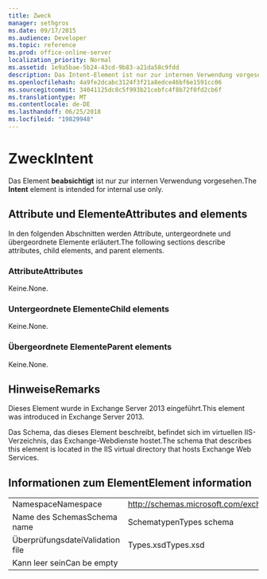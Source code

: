 ```yaml
---
title: Zweck
manager: sethgros
ms.date: 09/17/2015
ms.audience: Developer
ms.topic: reference
ms.prod: office-online-server
localization_priority: Normal
ms.assetid: 1e9a5bae-5b24-43cd-9b83-a21da58c9fdd
description: Das Intent-Element ist nur zur internen Verwendung vorgesehen.
ms.openlocfilehash: 4a9fe2dcabc3124f3f21a8edce46bf6e1591cc06
ms.sourcegitcommit: 34041125dc8c5f993b21cebfc4f8b72f0fd2cb6f
ms.translationtype: MT
ms.contentlocale: de-DE
ms.lasthandoff: 06/25/2018
ms.locfileid: "19829948"
---
```

# <a name="intent"></a><span data-ttu-id="865de-103">Zweck</span><span class="sxs-lookup"><span data-stu-id="865de-103">Intent</span></span>

<span data-ttu-id="865de-104">Das Element **beabsichtigt** ist nur zur internen Verwendung vorgesehen.</span><span class="sxs-lookup"><span data-stu-id="865de-104">The **Intent** element is intended for internal use only.</span></span> 

## <a name="attributes-and-elements"></a><span data-ttu-id="865de-105">Attribute und Elemente</span><span class="sxs-lookup"><span data-stu-id="865de-105">Attributes and elements</span></span>

<span data-ttu-id="865de-106">In den folgenden Abschnitten werden Attribute, untergeordnete und übergeordnete Elemente erläutert.</span><span class="sxs-lookup"><span data-stu-id="865de-106">The following sections describe attributes, child elements, and parent elements.</span></span>
  
### <a name="attributes"></a><span data-ttu-id="865de-107">Attribute</span><span class="sxs-lookup"><span data-stu-id="865de-107">Attributes</span></span>

<span data-ttu-id="865de-108">Keine.</span><span class="sxs-lookup"><span data-stu-id="865de-108">None.</span></span>
  
### <a name="child-elements"></a><span data-ttu-id="865de-109">Untergeordnete Elemente</span><span class="sxs-lookup"><span data-stu-id="865de-109">Child elements</span></span>

<span data-ttu-id="865de-110">Keine.</span><span class="sxs-lookup"><span data-stu-id="865de-110">None.</span></span>
  
### <a name="parent-elements"></a><span data-ttu-id="865de-111">Übergeordnete Elemente</span><span class="sxs-lookup"><span data-stu-id="865de-111">Parent elements</span></span>

<span data-ttu-id="865de-112">Keine.</span><span class="sxs-lookup"><span data-stu-id="865de-112">None.</span></span>
  
## <a name="remarks"></a><span data-ttu-id="865de-113">Hinweise</span><span class="sxs-lookup"><span data-stu-id="865de-113">Remarks</span></span>

<span data-ttu-id="865de-114">Dieses Element wurde in Exchange Server 2013 eingeführt.</span><span class="sxs-lookup"><span data-stu-id="865de-114">This element was introduced in Exchange Server 2013.</span></span>
  
<span data-ttu-id="865de-115">Das Schema, das dieses Element beschreibt, befindet sich im virtuellen IIS-Verzeichnis, das Exchange-Webdienste hostet.</span><span class="sxs-lookup"><span data-stu-id="865de-115">The schema that describes this element is located in the IIS virtual directory that hosts Exchange Web Services.</span></span>
  
## <a name="element-information"></a><span data-ttu-id="865de-116">Informationen zum Element</span><span class="sxs-lookup"><span data-stu-id="865de-116">Element information</span></span>

|||
|:-----|:-----|
|<span data-ttu-id="865de-117">Namespace</span><span class="sxs-lookup"><span data-stu-id="865de-117">Namespace</span></span>  <br/> |http://schemas.microsoft.com/exchange/services/2006/types  <br/> |
|<span data-ttu-id="865de-118">Name des Schemas</span><span class="sxs-lookup"><span data-stu-id="865de-118">Schema name</span></span>  <br/> |<span data-ttu-id="865de-119">Schematypen</span><span class="sxs-lookup"><span data-stu-id="865de-119">Types schema</span></span>  <br/> |
|<span data-ttu-id="865de-120">Überprüfungsdatei</span><span class="sxs-lookup"><span data-stu-id="865de-120">Validation file</span></span>  <br/> |<span data-ttu-id="865de-121">Types.xsd</span><span class="sxs-lookup"><span data-stu-id="865de-121">Types.xsd</span></span>  <br/> |
|<span data-ttu-id="865de-122">Kann leer sein</span><span class="sxs-lookup"><span data-stu-id="865de-122">Can be empty</span></span>  <br/> ||
   

